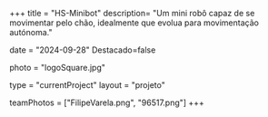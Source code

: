 +++
title = "HS-Minibot"
description= "Um mini robô capaz de se movimentar pelo chão, idealmente que evolua para movimentação autónoma." 

date = "2024-09-28" 
Destacado=false 

photo = "logoSquare.jpg" 

type = "currentProject" 
layout = "projeto" 

teamPhotos = ["FilipeVarela.png", "96517.png"] 
+++
